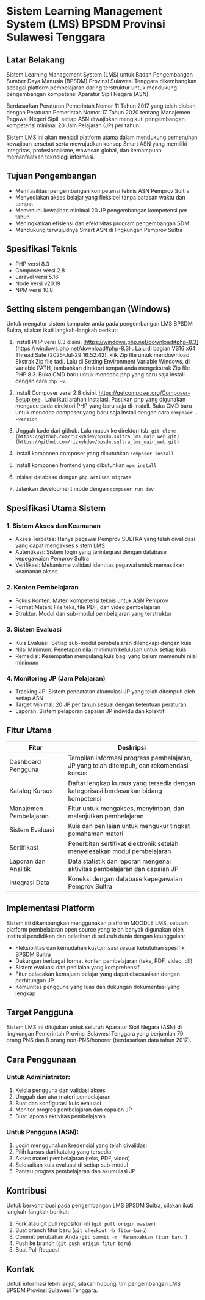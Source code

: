 # Sistem Learning Management System (LMS) BPSDM Provinsi Sulawesi Tenggara

## Latar Belakang

Sistem Learning Management System (LMS) untuk Badan Pengembangan Sumber Daya Manusia (BPSDM) Provinsi Sulawesi Tenggara dikembangkan sebagai platform pembelajaran daring terstruktur untuk mendukung pengembangan kompetensi Aparatur Sipil Negara (ASN).

Berdasarkan Peraturan Pemerintah Nomor 11 Tahun 2017 yang telah diubah dengan Peraturan Pemerintah Nomor 17 Tahun 2020 tentang Manajemen Pegawai Negeri Sipil, setiap ASN diwajibkan mengikuti pengembangan kompetensi minimal 20 Jam Pelajaran (JP) per tahun.

Sistem LMS ini akan menjadi platform utama dalam mendukung pemenuhan kewajiban tersebut serta mewujudkan konsep Smart ASN yang memiliki integritas, profesionalisme, wawasan global, dan kemampuan memanfaatkan teknologi informasi.

## Tujuan Pengembangan

-   Memfasilitasi pengembangan kompetensi teknis ASN Pemprov Sultra
-   Menyediakan akses belajar yang fleksibel tanpa batasan waktu dan tempat
-   Memenuhi kewajiban minimal 20 JP pengembangan kompetensi per tahun
-   Meningkatkan efisiensi dan efektivitas program pengembangan SDM
-   Mendukung terwujudnya Smart ASN di lingkungan Pemprov Sultra

## Spesifikasi Teknis

-   PHP versi 8.3
-   Composer versi 2.8
-   Laravel versi 5.16
-   Node versi v20.19
-   NPM versi 10.8

## Setting sistem pengembangan (Windows)

Untuk mengatur sistem komputer anda pada pengembangan LMS BPSDM Sultra, silakan ikuti langkah-langkah berikut:

1. Install PHP versi 8.3 disini. 
[https://windows.php.net/download#php-8.3](https://windows.php.net/download#php-8.3) . 
Lalu di bagian VS16 x64 Thread Safe (2025-Jul-29 16:52:42), klik Zip file untuk mendownload. Ekstrak Zip file tadi. Lalu di Setting Environment Variable Windows, di variable PATH, tambahkan direktori tempat anda mengekstrak Zip file PHP 8.3. Buka CMD baru untuk mencoba php yang baru saja install dengan cara `php -v`.

2. Install Composer versi 2.8 disini. 
https://getcomposer.org/Composer-Setup.exe . 
Lalu ikuti arahan instalasi. Pastikan php yang digunakan mengacu pada direktori PHP yang baru saja di-install. Buka CMD baru untuk mencoba composer yang baru saja install dengan cara `composer --version`.

3. Unggah kode dari github. Lalu masuk ke direktori tsb.
`git clone [https://github.com/rizkyhdev/bpsdm.sultra_lms_main_web.git](https://github.com/rizkyhdev/bpsdm.sultra_lms_main_web.git)`
4. Install komponen composer yang dibutuhkan `composer install`
5. Install komponen frontend yang dibutuhkan `npm install`
6. Inisiasi database dengan `php artisan migrate`
6. Jalankan development mode dengan `composer run dev`

## Spesifikasi Utama Sistem

### 1. Sistem Akses dan Keamanan

-   Akses Terbatas: Hanya pegawai Pemprov SULTRA yang telah divalidasi yang dapat mengakses sistem LMS
-   Autentikasi: Sistem login yang terintegrasi dengan database kepegawaian Pemprov Sultra
-   Verifikasi: Mekanisme validasi identitas pegawai untuk memastikan keamanan akses

### 2. Konten Pembelajaran

-   Fokus Konten: Materi kompetensi teknis untuk ASN Pemprov
-   Format Materi: File teks, file PDF, dan video pembelajaran
-   Struktur: Modul dan sub-modul pembelajaran yang terstruktur

### 3. Sistem Evaluasi

-   Kuis Evaluasi: Setiap sub-modul pembelajaran dilengkapi dengan kuis
-   Nilai Minimum: Penetapan nilai minimum kelulusan untuk setiap kuis
-   Remedial: Kesempatan mengulang kuis bagi yang belum memenuhi nilai minimum

### 4. Monitoring JP (Jam Pelajaran)

-   Tracking JP: Sistem pencatatan akumulasi JP yang telah ditempuh oleh setiap ASN
-   Target Minimal: 20 JP per tahun sesuai dengan ketentuan peraturan
-   Laporan: Sistem pelaporan capaian JP individu dan kolektif

## Fitur Utama

| **Fitur**              | **Deskripsi**                                                                            |
| ---------------------- | ---------------------------------------------------------------------------------------- |
| Dashboard Pengguna     | Tampilan informasi progress pembelajaran, JP yang telah ditempuh, dan rekomendasi kursus |
| Katalog Kursus         | Daftar lengkap kursus yang tersedia dengan kategorisasi berdasarkan bidang kompetensi    |
| Manajemen Pembelajaran | Fitur untuk mengakses, menyimpan, dan melanjutkan pembelajaran                           |
| Sistem Evaluasi        | Kuis dan penilaian untuk mengukur tingkat pemahaman materi                               |
| Sertifikasi            | Penerbitan sertifikat elektronik setelah menyelesaikan modul pembelajaran                |
| Laporan dan Analitik   | Data statistik dan laporan mengenai aktivitas pembelajaran dan capaian JP                |
| Integrasi Data         | Koneksi dengan database kepegawaian Pemprov Sultra                                       |

## Implementasi Platform

Sistem ini dikembangkan menggunakan platform MOODLE LMS, sebuah platform pembelajaran open source yang telah banyak digunakan oleh institusi pendidikan dan pelatihan di seluruh dunia dengan keunggulan:

-   Fleksibilitas dan kemudahan kustomisasi sesuai kebutuhan spesifik BPSDM Sultra
-   Dukungan berbagai format konten pembelajaran (teks, PDF, video, dll)
-   Sistem evaluasi dan penilaian yang komprehensif
-   Fitur pelacakan kemajuan belajar yang dapat disesuaikan dengan perhitungan JP
-   Komunitas pengguna yang luas dan dukungan dokumentasi yang lengkap

## Target Pengguna

Sistem LMS ini ditujukan untuk seluruh Aparatur Sipil Negara (ASN) di lingkungan Pemerintah Provinsi Sulawesi Tenggara yang berjumlah 79 orang PNS dan 8 orang non-PNS/honorer (berdasarkan data tahun 2017).

## Cara Penggunaan

### Untuk Administrator:

1. Kelola pengguna dan validasi akses
2. Unggah dan atur materi pembelajaran
3. Buat dan konfigurasi kuis evaluasi
4. Monitor progres pembelajaran dan capaian JP
5. Buat laporan aktivitas pembelajaran

### Untuk Pengguna (ASN):

1. Login menggunakan kredensial yang telah divalidasi
2. Pilih kursus dari katalog yang tersedia
3. Akses materi pembelajaran (teks, PDF, video)
4. Selesaikan kuis evaluasi di setiap sub-modul
5. Pantau progres pembelajaran dan akumulasi JP

## Kontribusi

Untuk berkontribusi pada pengembangan LMS BPSDM Sultra, silakan ikuti langkah-langkah berikut:

1. Fork atau git pull repositori ini (`git pull origin master`)
2. Buat branch fitur baru (`git checkout -b fitur-baru`)
3. Commit perubahan Anda (`git commit -m 'Menambahkan fitur baru'`)
4. Push ke branch (`git push origin fitur-baru`)
5. Buat Pull Request

## Kontak

Untuk informasi lebih lanjut, silakan hubungi tim pengembangan LMS BPSDM Provinsi Sulawesi Tenggara.
